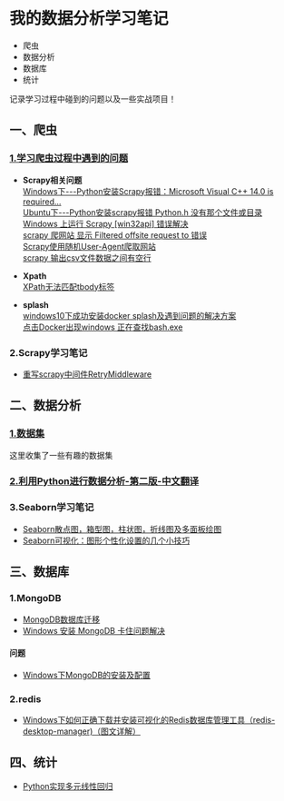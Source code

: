 # 我的数据分析学习笔记
- 爬虫
- 数据分析
- 数据库
- 统计

记录学习过程中碰到的问题以及一些实战项目！

## 一、爬虫
### [1.学习爬虫过程中遇到的问题](https://github.com/dta0502/data-analysis/tree/master/%E7%88%AC%E8%99%AB/%E9%97%AE%E9%A2%98)
- **Scrapy相关问题**\
[Windows下---Python安装Scrapy报错：Microsoft Visual C++ 14.0 is required...](https://github.com/dta0502/data-analysis/blob/master/%E7%88%AC%E8%99%AB/%E9%97%AE%E9%A2%98/Python%E5%AE%89%E8%A3%85Scrapy%E6%8A%A5%E9%94%99%EF%BC%9AMicrosoft%20Visual%20C%2B%2B%2014.0%20is%20required....md)\
[Ubuntu下---Python安装scrapy报错 Python.h 没有那个文件或目录](https://github.com/dta0502/data-analysis/blob/master/%E7%88%AC%E8%99%AB/%E9%97%AE%E9%A2%98/Python%E5%AE%89%E8%A3%85scrapy%E6%8A%A5%E9%94%99%20Python.h%20%E6%B2%A1%E6%9C%89%E9%82%A3%E4%B8%AA%E6%96%87%E4%BB%B6%E6%88%96%E7%9B%AE%E5%BD%95.md)\
[Windows 上运行 Scrapy [win32api] 错误解决](https://github.com/dta0502/data-analysis/blob/master/%E7%88%AC%E8%99%AB/%E9%97%AE%E9%A2%98/Windows%20%E4%B8%8A%E8%BF%90%E8%A1%8C%20Scrapy%20%5Bwin32api%5D%20%E9%94%99%E8%AF%AF%E8%A7%A3%E5%86%B3.md)\
[scrapy 爬网站 显示 Filtered offsite request to 错误](https://github.com/dta0502/data-analysis/blob/master/%E7%88%AC%E8%99%AB/%E9%97%AE%E9%A2%98/scrapy%20%E7%88%AC%E7%BD%91%E7%AB%99%20%E6%98%BE%E7%A4%BA%20Filtered%20offsite%20request%20to%20%E9%94%99%E8%AF%AF.md)\
[Scrapy使用随机User-Agent爬取网站](https://github.com/dta0502/data-analysis/blob/master/%E7%88%AC%E8%99%AB/%E9%97%AE%E9%A2%98/Scrapy%E4%BD%BF%E7%94%A8%E9%9A%8F%E6%9C%BAUser-Agent%E7%88%AC%E5%8F%96%E7%BD%91%E7%AB%99.md)\
[scrapy 输出csv文件数据之间有空行](https://github.com/dta0502/data-analysis/blob/master/%E7%88%AC%E8%99%AB/%E9%97%AE%E9%A2%98/scrapy%20%E8%BE%93%E5%87%BAcsv%E6%96%87%E4%BB%B6%E6%95%B0%E6%8D%AE%E4%B9%8B%E9%97%B4%E6%9C%89%E7%A9%BA%E8%A1%8C.md)

- **Xpath**\
[XPath无法匹配tbody标签](https://github.com/dta0502/data-analysis/blob/master/%E7%88%AC%E8%99%AB/%E9%97%AE%E9%A2%98/XPath%E6%97%A0%E6%B3%95%E5%8C%B9%E9%85%8Dtbody%E6%A0%87%E7%AD%BE.md)

- **splash**\
[windows10下成功安装docker splash及遇到问题的解决方案](https://github.com/dta0502/data-analysis/blob/master/%E7%88%AC%E8%99%AB/%E9%97%AE%E9%A2%98/windows10%E4%B8%8B%E6%88%90%E5%8A%9F%E5%AE%89%E8%A3%85docker%20splash%E5%8F%8A%E9%81%87%E5%88%B0%E9%97%AE%E9%A2%98%E7%9A%84%E8%A7%A3%E5%86%B3%E6%96%B9%E6%A1%88.md)\
[点击Docker出现windows 正在查找bash.exe](https://github.com/dta0502/data-analysis/blob/master/%E7%88%AC%E8%99%AB/%E9%97%AE%E9%A2%98/%E7%82%B9%E5%87%BBDocker%E5%87%BA%E7%8E%B0windows%20%E6%AD%A3%E5%9C%A8%E6%9F%A5%E6%89%BEbash.exe.md)

### 2.Scrapy学习笔记
- [重写scrapy中间件RetryMiddleware](https://github.com/dta0502/data-analysis/blob/master/%E7%88%AC%E8%99%AB/Scrapy%E7%AC%94%E8%AE%B0/%E9%87%8D%E5%86%99scrapy%E4%B8%AD%E9%97%B4%E4%BB%B6%E4%B9%8BRetryMiddleware.md)






## 二、数据分析
### [1.数据集](https://github.com/dta0502/data-analysis/tree/master/%E6%95%B0%E6%8D%AE%E5%88%86%E6%9E%90/%E6%95%B0%E6%8D%AE%E9%9B%86)
这里收集了一些有趣的数据集

### [2.利用Python进行数据分析-第二版-中文翻译](https://github.com/dta0502/data-analysis/tree/master/%E6%95%B0%E6%8D%AE%E5%88%86%E6%9E%90/%E5%88%A9%E7%94%A8Python%E8%BF%9B%E8%A1%8C%E6%95%B0%E6%8D%AE%E5%88%86%E6%9E%90%20%E7%AC%AC%E4%BA%8C%E7%89%88%20%E4%B8%AD%E6%96%87%E7%BF%BB%E8%AF%91)

### 3.Seaborn学习笔记
- [Seaborn散点图，箱型图，柱状图，折线图及多面板绘图](https://github.com/dta0502/data-analysis/blob/master/%E6%95%B0%E6%8D%AE%E5%88%86%E6%9E%90/Seaborn/Seaborn%E6%95%A3%E7%82%B9%E5%9B%BE%EF%BC%8C%E7%AE%B1%E5%9E%8B%E5%9B%BE%EF%BC%8C%E6%9F%B1%E7%8A%B6%E5%9B%BE%EF%BC%8C%E6%8A%98%E7%BA%BF%E5%9B%BE%E5%8F%8A%E5%A4%9A%E9%9D%A2%E6%9D%BF%E7%BB%98%E5%9B%BE.ipynb)
- [Seaborn可视化：图形个性化设置的几个小技巧](https://github.com/dta0502/data-analysis/blob/master/%E6%95%B0%E6%8D%AE%E5%88%86%E6%9E%90/Seaborn/Seaborn%E5%8F%AF%E8%A7%86%E5%8C%96%EF%BC%9A%E5%9B%BE%E5%BD%A2%E4%B8%AA%E6%80%A7%E5%8C%96%E8%AE%BE%E7%BD%AE%E7%9A%84%E5%87%A0%E4%B8%AA%E5%B0%8F%E6%8A%80%E5%B7%A7.ipynb)



## 三、数据库
### 1.MongoDB
- [MongoDB数据库迁移](https://github.com/dta0502/data-analysis/blob/master/%E6%95%B0%E6%8D%AE%E5%BA%93/MongoDB/MongoDB%E6%95%B0%E6%8D%AE%E5%BA%93%E8%BF%81%E7%A7%BB.md)
- [Windows 安装 MongoDB 卡住问题解决](https://github.com/dta0502/data-analysis/blob/master/%E6%95%B0%E6%8D%AE%E5%BA%93/MongoDB/%E9%97%AE%E9%A2%98/Windows%20%E5%AE%89%E8%A3%85%20MongoDB%20%E5%8D%A1%E4%BD%8F%E9%97%AE%E9%A2%98%E8%A7%A3%E5%86%B3.md)

#### 问题
- [Windows下MongoDB的安装及配置](https://github.com/dta0502/data-analysis/blob/master/%E6%95%B0%E6%8D%AE%E5%BA%93/MongoDB/%E9%97%AE%E9%A2%98/Windows%E4%B8%8BMongoDB%E7%9A%84%E5%AE%89%E8%A3%85%E5%8F%8A%E9%85%8D%E7%BD%AE.md)

### 2.redis
- [Windows下如何正确下载并安装可视化的Redis数据库管理工具（redis-desktop-manager)（图文详解）](https://github.com/dta0502/data-analysis/blob/master/%E6%95%B0%E6%8D%AE%E5%BA%93/redis/Windows%E4%B8%8B%E5%A6%82%E4%BD%95%E6%AD%A3%E7%A1%AE%E4%B8%8B%E8%BD%BD%E5%B9%B6%E5%AE%89%E8%A3%85%E5%8F%AF%E8%A7%86%E5%8C%96%E7%9A%84Redis%E6%95%B0%E6%8D%AE%E5%BA%93%E7%AE%A1%E7%90%86%E5%B7%A5%E5%85%B7.md)






## 四、统计

- [Python实现多元线性回归](https://github.com/dta0502/data-analysis/blob/master/%E7%BB%9F%E8%AE%A1/Python%E5%AE%9E%E7%8E%B0%E5%A4%9A%E5%85%83%E7%BA%BF%E6%80%A7%E5%9B%9E%E5%BD%92/Python%E5%AE%9E%E7%8E%B0%E5%A4%9A%E5%85%83%E7%BA%BF%E6%80%A7%E5%9B%9E%E5%BD%92.ipynb)


